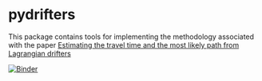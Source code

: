 # pydrifters

This package contains tools for implementing the methodology associated with the paper [Estimating the travel time and the most likely path from Lagrangian drifters](https://arxiv.org/abs/2002.07774)

[![Binder](https://mybinder.org/badge_logo.svg)](https://mybinder.org/v2/gh/MikeOMa/DriftMLP/master?filepath=example%2Finteractive.ipynb)
